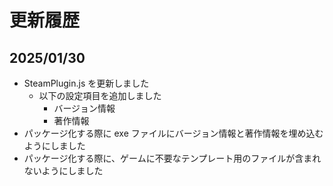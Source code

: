 # 更新履歴

## 2025/01/30
- SteamPlugin.js を更新しました
  - 以下の設定項目を追加しました
    - バージョン情報
    - 著作情報
- パッケージ化する際に exe ファイルにバージョン情報と著作情報を埋め込むようにしました
- パッケージ化する際に、ゲームに不要なテンプレート用のファイルが含まれないようにしました

